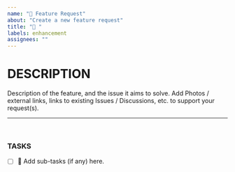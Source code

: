 ```yaml
---
name: "🚀 Feature Request"
about: "Create a new feature request"
title: "🚀 "
labels: enhancement
assignees: ""
---
```


# DESCRIPTION

Description of the feature, and the issue it aims to solve.
Add Photos / external links, links to existing Issues / Discussions, etc. to support your request(s).

---
<br>

### TASKS
- [ ] 🚀 Add sub-tasks (if any) here.
